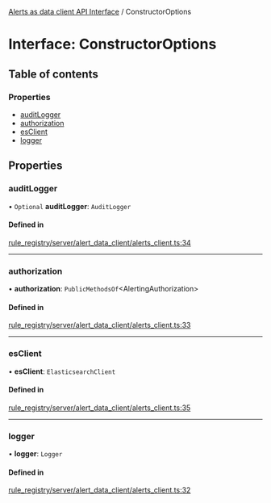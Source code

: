 [Alerts as data client API Interface](../alerts_client_api.md) / ConstructorOptions

# Interface: ConstructorOptions

## Table of contents

### Properties

- [auditLogger](constructoroptions.md#auditlogger)
- [authorization](constructoroptions.md#authorization)
- [esClient](constructoroptions.md#esclient)
- [logger](constructoroptions.md#logger)

## Properties

### auditLogger

• `Optional` **auditLogger**: `AuditLogger`

#### Defined in

[rule_registry/server/alert_data_client/alerts_client.ts:34](https://github.com/elastic/kibana/blob/f2a94addc85/x-pack/plugins/rule_registry/server/alert_data_client/alerts_client.ts#L34)

___

### authorization

• **authorization**: `PublicMethodsOf`<AlertingAuthorization\>

#### Defined in

[rule_registry/server/alert_data_client/alerts_client.ts:33](https://github.com/elastic/kibana/blob/f2a94addc85/x-pack/plugins/rule_registry/server/alert_data_client/alerts_client.ts#L33)

___

### esClient

• **esClient**: `ElasticsearchClient`

#### Defined in

[rule_registry/server/alert_data_client/alerts_client.ts:35](https://github.com/elastic/kibana/blob/f2a94addc85/x-pack/plugins/rule_registry/server/alert_data_client/alerts_client.ts#L35)

___

### logger

• **logger**: `Logger`

#### Defined in

[rule_registry/server/alert_data_client/alerts_client.ts:32](https://github.com/elastic/kibana/blob/f2a94addc85/x-pack/plugins/rule_registry/server/alert_data_client/alerts_client.ts#L32)
